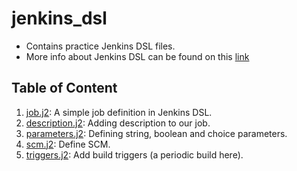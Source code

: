 # jenkins_dsl

- Contains practice Jenkins DSL files.
- More info about Jenkins DSL can be found on this [link](https://jenkinsci.github.io/job-dsl-plugin/)

## Table of Content

1. [job.j2](dsl/job.j2): A simple job definition in Jenkins DSL.
2. [description.j2](dsl/description.j2): Adding description to our job.
3. [parameters.j2](dsl/parameters.j2): Defining string, boolean and choice parameters.
4. [scm.j2](dsl/scm.j2): Define SCM.
5. [triggers.j2](dsl/triggers.j2): Add build triggers (a periodic build here).
